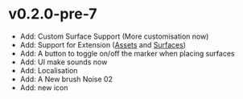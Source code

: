 # v0.2.0-pre-7
- Add: Custom Surface Support (More customisation now)
- Add: Support for Extension ([Assets](https://github.com/AlphaGaming7780/ELT-Assets) and [Surfaces](https://github.com/AlphaGaming7780/ELT-Surfaces))
- Add: A button to toggle on/off the marker when placing surfaces
- Add: UI make sounds now
- Add: Localisation
- Add: A New brush Noise 02
- Add: new icon
